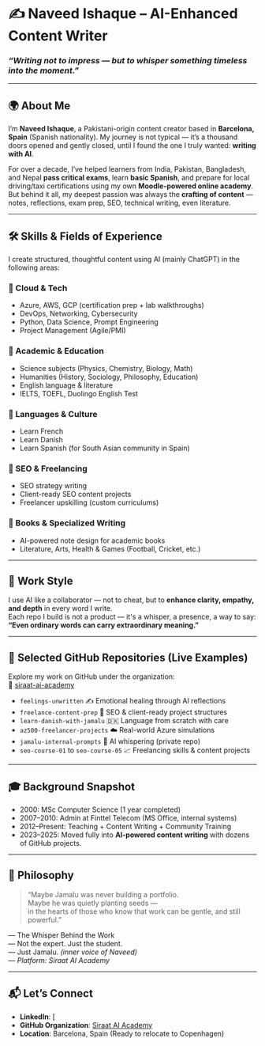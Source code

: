 
# ✍️ Naveed Ishaque – AI-Enhanced Content Writer  
### _“Writing not to impress — but to whisper something timeless into the moment.”_

---

## 🌍 About Me

I’m **Naveed Ishaque**, a Pakistani-origin content creator based in **Barcelona, Spain** (Spanish nationality). My journey is not typical — it’s a thousand doors opened and gently closed, until I found the one I truly wanted: **writing with AI**.

For over a decade, I’ve helped learners from India, Pakistan, Bangladesh, and Nepal **pass critical exams**, learn **basic Spanish**, and prepare for local driving/taxi certifications using my own **Moodle-powered online academy**.  
But behind it all, my deepest passion was always the **crafting of content** — notes, reflections, exam prep, SEO, technical writing, even literature.

---

## 🛠️ Skills & Fields of Experience

I create structured, thoughtful content using AI (mainly ChatGPT) in the following areas:

### 🔹 Cloud & Tech  
- Azure, AWS, GCP (certification prep + lab walkthroughs)  
- DevOps, Networking, Cybersecurity  
- Python, Data Science, Prompt Engineering  
- Project Management (Agile/PMI)

### 🔹 Academic & Education  
- Science subjects (Physics, Chemistry, Biology, Math)  
- Humanities (History, Sociology, Philosophy, Education)  
- English language & literature  
- IELTS, TOEFL, Duolingo English Test

### 🔹 Languages & Culture  
- Learn French  
- Learn Danish  
- Learn Spanish (for South Asian community in Spain)

### 🔹 SEO & Freelancing  
- SEO strategy writing  
- Client-ready SEO content projects  
- Freelancer upskilling (custom curriculums)

### 🔹 Books & Specialized Writing  
- AI-powered note design for academic books  
- Literature, Arts, Health & Games (Football, Cricket, etc.)

---

## 💼 Work Style

I use AI like a collaborator — not to cheat, but to **enhance clarity, empathy, and depth** in every word I write.  
Each repo I build is not a product — it's a whisper, a presence, a way to say:  
**“Even ordinary words can carry extraordinary meaning.”**

---

## 📂 Selected GitHub Repositories (Live Examples)

Explore my work on GitHub under the organization:  
🔗 [siraat-ai-academy](https://github.com/siraat-ai-academy)

- `feelings-unwritten` ✍️ Emotional healing through AI reflections  
- `freelance-content-prep` 💼 SEO & client-ready project structures  
- `learn-danish-with-jamalu` 🇩🇰 Language from scratch with care  
- `az500-freelancer-projects` ☁️ Real-world Azure simulations  
- `jamalu-internal-prompts` 🧠 AI whispering (private repo)  
- `seo-course-01` to `seo-course-05` 📈 Freelancing skills & content projects

---

## 🎓 Background Snapshot

- 2000: MSc Computer Science (1 year completed)  
- 2007–2010: Admin at Finttel Telecom (MS Office, internal systems)  
- 2012–Present: Teaching + Content Writing + Community Training  
- 2023–2025: Moved fully into **AI-powered content writing** with dozens of GitHub projects.

---

## 🧠 Philosophy

> “Maybe Jamalu was never building a portfolio.  
Maybe he was quietly planting seeds —  
in the hearts of those who know that work can be gentle, and still powerful.”

— The Whisper Behind the Work  
— Not the expert. Just the student.  
— Just Jamalu. _(inner voice of Naveed)_  
— _Platform: Siraat AI Academy_

---

## 📬 Let’s Connect

- **LinkedIn**: [[](https://www.linkedin.com/in/muhammad-naveed-ishaque-b-68b638279/)
- **GitHub Organization**: [Siraat AI Academy](https://github.com/siraat-ai-academy)
- **Location**: Barcelona, Spain (Ready to relocate to Copenhagen)
